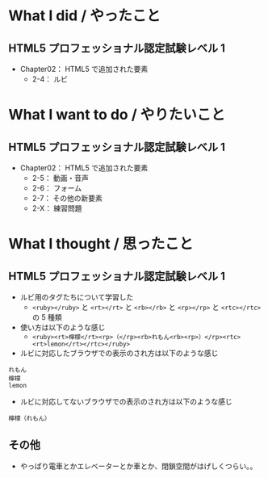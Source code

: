 # What I did / やったこと
## HTML5 プロフェッショナル認定試験レベル 1
- Chapter02： HTML5 で追加された要素
    - 2-4： ルビ

# What I want to do / やりたいこと
## HTML5 プロフェッショナル認定試験レベル 1
- Chapter02： HTML5 で追加された要素
    - 2-5： 動画・音声
    - 2-6： フォーム
    - 2-7： その他の新要素
    - 2-X： 練習問題

# What I thought / 思ったこと
## HTML5 プロフェッショナル認定試験レベル 1
- ルビ用のタグたちについて学習した
    - `<ruby></ruby>` と `<rt></rt>` と `<rb></rb>` と `<rp></rp>` と `<rtc></rtc>` の 5 種類
- 使い方は以下のような感じ
    - `<ruby><rt>檸檬</rt><rp>（</rp><rb>れもん<rb><rp>）</rp><rtc><rt>lemon</rt></rtc></ruby>`
- ルビに対応したブラウザでの表示のされ方は以下のような感じ
```
れもん
檸檬
lemon
```
- ルビに対応してないブラウザでの表示のされ方は以下のような感じ
```
檸檬（れもん）
```

## その他
- やっぱり電車とかエレベーターとか車とか、閉鎖空間がはげしくつらい。。
